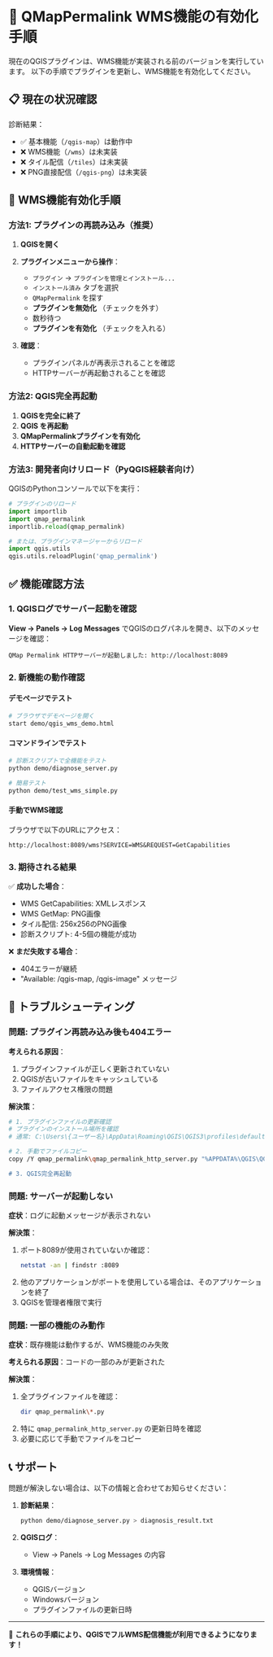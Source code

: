 # 🔧 QMapPermalink WMS機能の有効化手順

現在のQGISプラグインは、WMS機能が実装される前のバージョンを実行しています。
以下の手順でプラグインを更新し、WMS機能を有効化してください。

## 📋 現在の状況確認

診断結果：
- ✅ 基本機能（`/qgis-map`）は動作中
- ❌ WMS機能（`/wms`）は未実装
- ❌ タイル配信（`/tiles`）は未実装
- ❌ PNG直接配信（`/qgis-png`）は未実装

## 🚀 WMS機能有効化手順

### 方法1: プラグインの再読み込み（推奨）

1. **QGISを開く**
2. **プラグインメニューから操作**：
   - `プラグイン` → `プラグインを管理とインストール...`
   - `インストール済み` タブを選択
   - `QMapPermalink` を探す
   - **プラグインを無効化** （チェックを外す）
   - 数秒待つ
   - **プラグインを有効化** （チェックを入れる）

3. **確認**：
   - プラグインパネルが再表示されることを確認
   - HTTPサーバーが再起動されることを確認

### 方法2: QGIS完全再起動

1. **QGISを完全に終了**
2. **QGIS を再起動**
3. **QMapPermalinkプラグインを有効化**
4. **HTTPサーバーの自動起動を確認**

### 方法3: 開発者向けリロード（PyQGIS経験者向け）

QGISのPythonコンソールで以下を実行：

```python
# プラグインのリロード
import importlib
import qmap_permalink
importlib.reload(qmap_permalink)

# または、プラグインマネージャーからリロード
import qgis.utils
qgis.utils.reloadPlugin('qmap_permalink')
```

## ✅ 機能確認方法

### 1. QGISログでサーバー起動を確認

**View → Panels → Log Messages** でQGISのログパネルを開き、以下のメッセージを確認：

```
QMap Permalink HTTPサーバーが起動しました: http://localhost:8089
```

### 2. 新機能の動作確認

#### デモページでテスト
```bash
# ブラウザでデモページを開く
start demo/qgis_wms_demo.html
```

#### コマンドラインでテスト
```bash
# 診断スクリプトで全機能をテスト
python demo/diagnose_server.py

# 簡易テスト
python demo/test_wms_simple.py
```

#### 手動でWMS確認
ブラウザで以下のURLにアクセス：
```
http://localhost:8089/wms?SERVICE=WMS&REQUEST=GetCapabilities
```

### 3. 期待される結果

✅ **成功した場合**：
- WMS GetCapabilities: XMLレスポンス
- WMS GetMap: PNG画像
- タイル配信: 256x256のPNG画像
- 診断スクリプト: 4-5個の機能が成功

❌ **まだ失敗する場合**：
- 404エラーが継続
- "Available: /qgis-map, /qgis-image" メッセージ

## 🚨 トラブルシューティング

### 問題: プラグイン再読み込み後も404エラー

**考えられる原因**：
1. プラグインファイルが正しく更新されていない
2. QGISが古いファイルをキャッシュしている
3. ファイルアクセス権限の問題

**解決策**：
```bash
# 1. プラグインファイルの更新確認
# プラグインのインストール場所を確認
# 通常: C:\Users\{ユーザー名}\AppData\Roaming\QGIS\QGIS3\profiles\default\python\plugins\qmap_permalink\

# 2. 手動でファイルコピー
copy /Y qmap_permalink\qmap_permalink_http_server.py "%APPDATA%\QGIS\QGIS3\profiles\default\python\plugins\qmap_permalink\"

# 3. QGIS完全再起動
```

### 問題: サーバーが起動しない

**症状**：ログに起動メッセージが表示されない

**解決策**：
1. ポート8089が使用されていないか確認：
   ```bash
   netstat -an | findstr :8089
   ```
2. 他のアプリケーションがポートを使用している場合は、そのアプリケーションを終了
3. QGISを管理者権限で実行

### 問題: 一部の機能のみ動作

**症状**：既存機能は動作するが、WMS機能のみ失敗

**考えられる原因**：コードの一部のみが更新された

**解決策**：
1. 全プラグインファイルを確認：
   ```bash
   dir qmap_permalink\*.py
   ```
2. 特に `qmap_permalink_http_server.py` の更新日時を確認
3. 必要に応じて手動でファイルをコピー

## 📞 サポート

問題が解決しない場合は、以下の情報と合わせてお知らせください：

1. **診断結果**：
   ```bash
   python demo/diagnose_server.py > diagnosis_result.txt
   ```

2. **QGISログ**：
   - View → Panels → Log Messages の内容

3. **環境情報**：
   - QGISバージョン
   - Windowsバージョン
   - プラグインファイルの更新日時

---

🎯 **これらの手順により、QGISでフルWMS配信機能が利用できるようになります！**